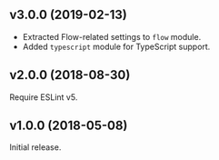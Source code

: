 ## v3.0.0 (2019-02-13)

- Extracted Flow-related settings to `flow` module.
- Added `typescript` module for TypeScript support.

## v2.0.0 (2018-08-30)

Require ESLint v5.

## v1.0.0 (2018-05-08)

Initial release.
